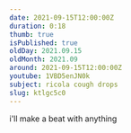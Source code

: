 ```yaml
---
date: 2021-09-15T12:00:00Z
duration: 0:18
thumb: true
isPublished: true
oldDay: 2021.09.15
oldMonth: 2021.09
around: 2021-09-15T12:00:00Z
youtube: 1VBD5enJN0k
subject: ricola cough drops
slug: ktlgc5c0
---
```

i'll make a beat with anything
